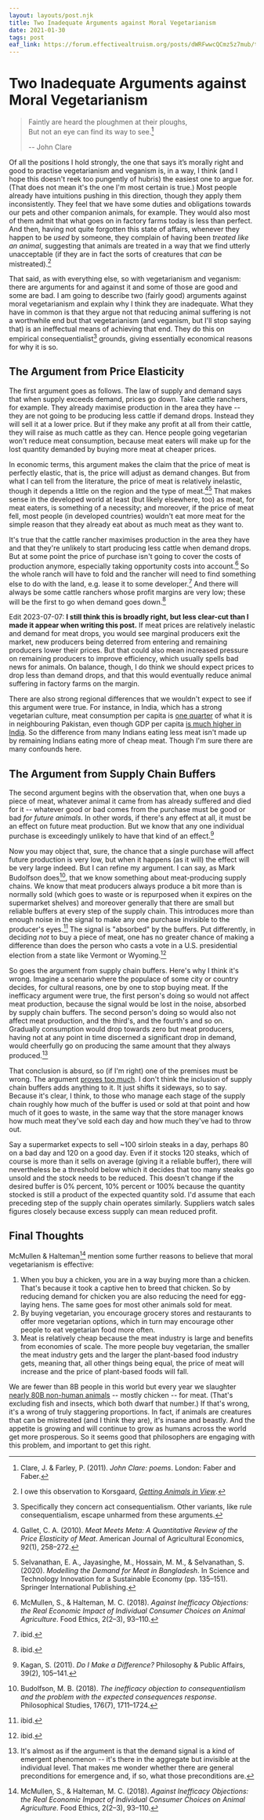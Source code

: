 ```yaml
---
layout: layouts/post.njk
title: Two Inadequate Arguments against Moral Vegetarianism
date: 2021-01-30
tags: post
eaf_link: https://forum.effectivealtruism.org/posts/dWRFwwcQCmz5z7mub/two-inadequate-arguments-against-moral-vegetarianism
---
```


# Two Inadequate Arguments against Moral Vegetarianism

> Faintly are heard the ploughmen at their ploughs,  
> But not an eye can find its way to see.[^1]
>
> -- John Clare

Of all the positions I hold strongly, the one that says it’s morally right and good to practise vegetarianism and veganism is, in a way, I think (and I hope this doesn't reek too pungently of hubris) the easiest one to argue for. (That does not mean it's the one I'm most certain is true.) Most people already have intuitions pushing in this direction, though they apply them inconsistently. They feel that we have some duties and obligations towards our pets and other companion animals, for example. They would also most of them admit that what goes on in factory farms today is less than perfect. And then, having not quite forgotten this state of affairs, whenever they happen to be _used_ by someone, they complain of having been _treated like an animal_, suggesting that animals are treated in a way that we find utterly unacceptable (if they are in fact the sorts of creatures that _can_ be mistreated).[^2]

That said, as with everything else, so with vegetarianism and veganism: there are arguments for and against it and some of those are good and some are bad. I am going to describe two (fairly good) arguments against moral vegetarianism and explain why I think they are inadequate. What they have in common is that they argue not that reducing animal suffering is not a worthwhile end but that vegetarianism (and veganism, but I'll stop saying that) is an ineffectual means of achieving that end. They do this on empirical consequentialist[^3] grounds, giving essentially economical reasons for why it is so.

## The Argument from Price Elasticity

The first argument goes as follows. The law of supply and demand says that when supply exceeds demand, prices go down. Take cattle ranchers, for example. They already maximise production in the area they have -- they are not going to be producing less cattle if demand drops. Instead they will sell it at a lower price. But if they make any profit at all from their cattle, they will raise as much cattle as they can. Hence people going vegetarian won't reduce meat consumption, because meat eaters will make up for the lost quantity demanded by buying more meat at cheaper prices.

In economic terms, this argument makes the claim that the price of meat is perfectly elastic, that is, the price will adjust as demand changes. But from what I can tell from the literature, the price of meat is relatively inelastic, though it depends a little on the region and the type of meat.[^4][^5] That makes sense in the developed world at least (but likely elsewhere, too) as meat, for meat eaters, is something of a necessity; and moreover, if the price of meat fell, most people (in developed countries) wouldn't eat more meat for the simple reason that they already eat about as much meat as they want to.

It's true that the cattle rancher maximises production in the area they have and that they're unlikely to start producing less cattle when demand drops. But at some point the price of purchase isn't going to cover the costs of production anymore, especially taking opportunity costs into account.[^6] So the whole ranch will have to fold and the rancher will need to find something else to do with the land, e.g. lease it to some developer.[^7] And there will always be some cattle ranchers whose profit margins are very low; these will be the first to go when demand goes down.[^8]

<div class="edit">
<p>
Edit 2023-07-07: <b>I still think this is broadly right, but less clear-cut than I made it appear when writing this post.</b> If meat prices are relatively inelastic and demand for meat drops, you would see marginal producers exit the market, new producers being deterred from entering and remaining producers lower their prices. But that could also mean increased pressure on remaining producers to improve efficiency, which usually spells bad news for animals. On balance, though, I do think we should expect prices to drop less than demand drops, and that this would eventually reduce animal suffering in factory farms on the margin.
</p>
</div>

There are also strong regional differences that we wouldn't expect to see if this argument were true. For instance, in India, which has a strong vegetarian culture, meat consumption per capita is [one quarter](https://en.wikipedia.org/wiki/List_of_countries_by_meat_consumption) of what it is in neighbouring Pakistan, even though GDP per capita [is much higher in India](https://data.worldbank.org/indicator/NY.GDP.PCAP.CD?locations=PK-IN-BD). So the difference from many Indians eating less meat isn't made up by remaining Indians eating more of cheap meat. Though I'm sure there are many confounds here.

## The Argument from Supply Chain Buffers

The second argument begins with the observation that, when one buys a piece of meat, whatever animal it came from has already suffered and died for it -- whatever good or bad comes from the purchase must be good or bad _for future animals_. In other words, if there's any effect at all, it must be an effect on future meat production. But we know that any one individual purchase is exceedingly unlikely to have that kind of an effect.[^9]

Now you may object that, sure, the chance that a single purchase will affect future production is very low, but when it happens (as it will) the effect will be very large indeed. But I can refine my argument. I can say, as Mark Budolfson does[^10], that we know something about meat-producing supply chains. We know that meat producers always produce a bit more than is normally sold (which goes to waste or is repurposed when it expires on the supermarket shelves) and moreover generally that there are small but reliable buffers at every step of the supply chain. This introduces more than enough noise in the signal to make any one purchase invisible to the producer's eyes.[^11] The signal is "absorbed" by the buffers. Put differently, in deciding _not_ to buy a piece of meat, one has no greater chance of making a difference than does the person who casts a vote in a U.S. presidential election from a state like Vermont or Wyoming.[^12]

So goes the argument from supply chain buffers. Here's why I think it's wrong. Imagine a scenario where the populace of some city or country decides, for cultural reasons, one by one to stop buying meat. If the inefficacy argument were true, the first person's doing so would not affect meat production, because the signal would be lost in the noise, absorbed by supply chain buffers. The second person's doing so would also not affect meat production, and the third's, and the fourth's and so on. Gradually consumption would drop towards zero but meat producers, having not at any point in time discerned a significant drop in demand, would cheerfully go on producing the same amount that they always produced.[^13]

That conclusion is absurd, so (if I'm right) one of the premises must be wrong. The argument [proves too much](https://slatestarcodex.com/2013/04/13/proving-too-much/). I don't think the inclusion of supply chain buffers adds anything to it. It just shifts it sideways, so to say. Because it's clear, I think, to those who manage each stage of the supply chain roughly how much of the buffer is used or sold at that point and how much of it goes to waste, in the same way that the store manager knows how much meat they've sold each day and how much they've had to throw out.

Say a supermarket expects to sell ~100 sirloin steaks in a day, perhaps 80 on a bad day and 120 on a good day. Even if it stocks 120 steaks, which of course is more than it sells on average (giving it a reliable buffer), there will nevertheless be a threshold below which it decides that too many steaks go unsold and the stock needs to be reduced. This doesn't change if the desired buffer is 0% percent, 10% percent or 100% because the quantity stocked is still a product of the expected quantity sold. I'd assume that each preceding step of the supply chain operates similarly. Suppliers watch sales figures closely because excess supply can mean reduced profit.

## Final Thoughts

McMullen & Halteman[^14] mention some further reasons to believe that moral vegetarianism is effective:

1. When you buy a chicken, you are in a way buying more than a chicken. That's because it took a captive hen to breed that chicken. So by reducing demand for chicken you are also reducing the need for egg-laying hens. The same goes for most other animals sold for meat.
2. By buying vegetarian, you encourage grocery stores and restaurants to offer more vegetarian options, which in turn may encourage other people to eat vegetarian food more often.
3. Meat is relatively cheap because the meat industry is large and benefits from economies of scale. The more people buy vegetarian, the smaller the meat industry gets and the larger the plant-based food industry gets, meaning that, all other things being equal, the price of meat will increase and the price of plant-based foods will fall.

We are fewer than 8B people in this world but every year we slaughter [nearly 80B non-human animals](https://ourworldindata.org/meat-production#number-of-animals-slaughtered) -- mostly chicken -- for meat. (That's excluding fish and insects, which both dwarf that number.) If that's wrong, it's a wrong of truly staggering proportions. In fact, if animals are creatures that can be mistreated (and I think they are), it's insane and beastly. And the appetite is growing and will continue to grow as humans across the world get more prosperous. So it seems good that philosophers are engaging with this problem, and important to get this right.

[^1]: Clare, J. & Farley, P. (2011). _John Clare: poems_. London: Faber and Faber.
[^2]: I owe this observation to Korsgaard, _[Getting Animals in View](https://thepointmag.com/examined-life/getting-animals-view/)_.
[^3]: Specifically they concern act consequentialism. Other variants, like rule consequentialism, escape unharmed from these arguments.
[^4]: Gallet, C. A. (2010). _Meat Meets Meta: A Quantitative Review of the Price Elasticity of Meat_. American Journal of Agricultural Economics, 92(1), 258–272.
[^5]: Selvanathan, E. A., Jayasinghe, M., Hossain, M. M., & Selvanathan, S. (2020). _Modelling the Demand for Meat in Bangladesh_. In Science and Technology Innovation for a Sustainable Economy (pp. 135–151). Springer International Publishing.
[^6]: McMullen, S., & Halteman, M. C. (2018). _Against Inefficacy Objections: the Real Economic Impact of Individual Consumer Choices on Animal Agriculture_. Food Ethics, 2(2–3), 93–110.
[^7]: ibid.
[^8]: ibid.
[^9]: Kagan, S. (2011). _Do I Make a Difference?_ Philosophy & Public Affairs, 39(2), 105–141.
[^10]: Budolfson, M. B. (2018). _The inefficacy objection to consequentialism and the problem with the expected consequences response_. Philosophical Studies, 176(7), 1711–1724.
[^11]: ibid.
[^12]: ibid.
[^13]: It's almost as if the argument is that the demand signal is a kind of emergent phenomenon -- it's there in the aggregate but invisible at the individual level. That makes me wonder whether there are general preconditions for emergence and, if so, what those preconditions are.
[^14]: McMullen, S., & Halteman, M. C. (2018). _Against Inefficacy Objections: the Real Economic Impact of Individual Consumer Choices on Animal Agriculture_. Food Ethics, 2(2–3), 93–110.
